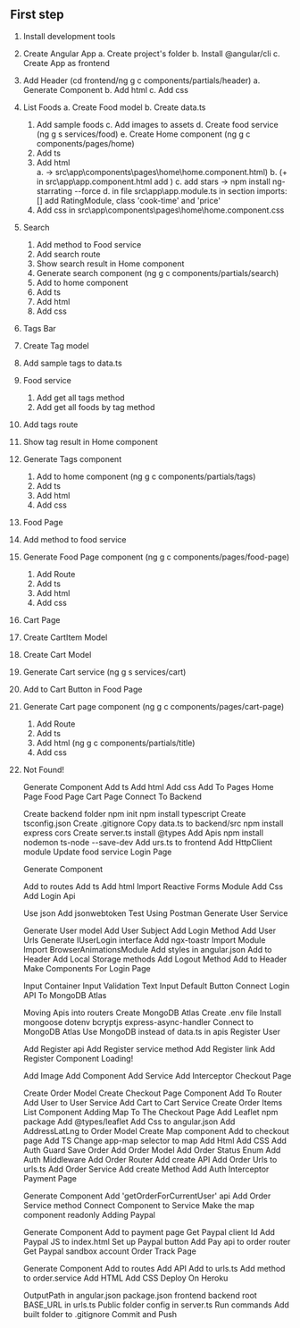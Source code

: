 ## First step
1. Install development tools
2. Create Angular App
  a. Create project's folder
  b. Install @angular/cli
  c. Create App as frontend
3. Add Header (cd frontend/ng g c components/partials/header)
  a. Generate Component
  b. Add html
  c. Add css
4. List Foods
  a. Create Food model
  b. Create data.ts
    1. Add sample foods
  c. Add images to assets
  d. Create food service (ng g s services/food)
  e. Create Home component (ng g c components/pages/home)
    1. Add ts
    2. Add html   
      a. -> src\app\components\pages\home\home.component.html)
      b. (+ in src\app\app.component.html add <app-home>)
      c. add stars -> npm install ng-starrating --force
      d. in file src\app\app.module.ts in section imports:[] add RatingModule, class 'cook-time' and 'price'
    3. Add css in src\app\components\pages\home\home.component.css
5. Search
    1. Add method to Food service
    2. Add search route
    3. Show search result in Home component
    4. Generate search component (ng g c components/partials/search)
      1. Add to home component
      2. Add ts
      3. Add html
      4. Add css
6. Tags Bar
  1. Create Tag model
  2. Add sample tags to data.ts
  3. Food service
     1. Add get all tags method
     2. Add get all foods by tag method
  4. Add tags route
  5. Show tag result in Home component
  6. Generate Tags component
     1. Add to home component (ng g c components/partials/tags)
     2. Add ts
     3. Add html
     4. Add css
7. Food Page 
  1. Add method to food service
  2. Generate Food Page component (ng g c components/pages/food-page)
     1. Add Route
     2. Add ts
     3. Add html
     4. Add css
8. Cart Page
  1. Create CartItem Model
  2. Create Cart Model
  3. Generate Cart service (ng g s services/cart)
  4. Add to Cart Button in Food Page
  5. Generate Cart page component (ng g c components/pages/cart-page)
     1. Add Route
     2. Add ts
     3. Add html (ng g c components/partials/title)
     4. Add css
9. Not Found!

    Generate Component
    Add ts
    Add html
    Add css
    Add To Pages
    Home Page
    Food Page
    Cart Page
    Connect To Backend

    Create backend folder
    npm init
    npm install typescript
    Create tsconfig.json
    Create .gitignore
    Copy data.ts to backend/src
    npm install express cors
    Create server.ts
    install @types
    Add Apis
    npm install nodemon ts-node --save-dev
    Add urs.ts to frontend
    Add HttpClient module
    Update food service
    Login Page

    Generate Component

    Add to routes
    Add ts
    Add html
    Import Reactive Forms Module
    Add Css
    Add Login Api

    Use json
    Add jsonwebtoken
    Test Using Postman
    Generate User Service

    Generate User model
    Add User Subject
    Add Login Method
    Add User Urls
    Generate IUserLogin interface
    Add ngx-toastr
    Import Module
    Import BrowserAnimationsModule
    Add styles in angular.json
    Add to Header
    Add Local Storage methods
    Add Logout Method
    Add to Header
    Make Components For Login Page

    Input Container
    Input Validation
    Text Input
    Default Button
    Connect Login API To MongoDB Atlas

    Moving Apis into routers
    Create MongoDB Atlas
    Create .env file
    Install
    mongoose
    dotenv
    bcryptjs
    express-async-handler
    Connect to MongoDB Atlas
    Use MongoDB instead of data.ts in apis
    Register User

    Add Register api
    Add Register service method
    Add Register link
    Add Register Component
    Loading!

    Add Image
    Add Component
    Add Service
    Add Interceptor
    Checkout Page

    Create Order Model
    Create Checkout Page Component
    Add To Router
    Add User to User Service
    Add Cart to Cart Service
    Create Order Items List Component
    Adding Map To The Checkout Page
    Add Leaflet npm package
    Add @types/leaflet
    Add Css to angular.json
    Add AddressLatLng to Order Model
    Create Map component
    Add to checkout page
    Add TS
    Change app-map selector to map
    Add Html
    Add CSS
    Add Auth Guard
    Save Order
    Add Order Model
    Add Order Status Enum
    Add Auth Middleware
    Add Order Router
    Add create API
    Add Order Urls to urls.ts
    Add Order Service
    Add create Method
    Add Auth Interceptor
    Payment Page

    Generate Component
    Add 'getOrderForCurrentUser' api
    Add Order Service method
    Connect Component to Service
    Make the map component readonly
    Adding Paypal

    Generate Component
    Add to payment page
    Get Paypal client Id
    Add Paypal JS to index.html
    Set up Paypal button
    Add Pay api to order router
    Get Paypal sandbox account
    Order Track Page

    Generate Component
    Add to routes
    Add API
    Add to urls.ts
    Add method to order.service
    Add HTML
    Add CSS
    Deploy On Heroku

    OutputPath in angular.json
    package.json
    frontend
    backend
    root
    BASE_URL in urls.ts
    Public folder config in server.ts
    Run commands
    Add built folder to .gitignore
    Commit and Push
